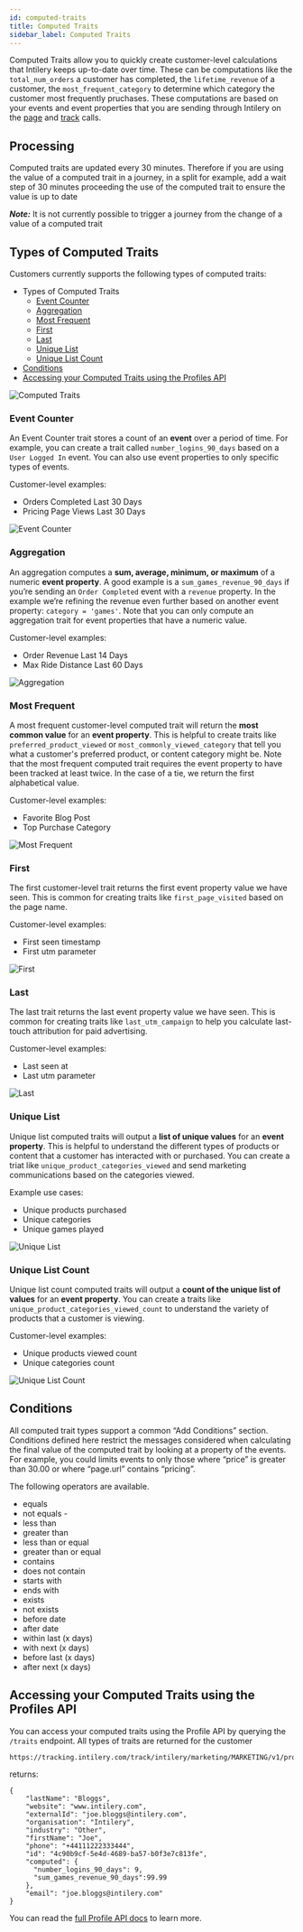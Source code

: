 ```yaml
---
id: computed-traits
title: Computed Traits
sidebar_label: Computed Traits
---
```


Computed Traits allow you to quickly create customer-level calculations that Intilery keeps up-to-date over time. These can be computations like the `total_num_orders` a customer has completed, the `lifetime_revenue` of a customer, the `most_frequent_category` to determine which category the customer most frequently pruchases. These computations are based on your events and event properties that you are sending through Intilery on the [page](/docs/schema/page) and [track](/docs/schema/track) calls.

## Processing

Computed traits are updated every 30 minutes. Therefore if you are using the value of a computed trait in a journey, in a split for example, add a wait step of 30 minutes proceeding the use of the computed trait to ensure the value is up to date

***Note:*** It is not currently possible to trigger a journey from the change of a value of a computed trait

## Types of Computed Traits

Customers currently supports the following types of computed traits:

- Types of Computed Traits
  - [Event Counter](#event-counter)
  - [Aggregation](#aggregation)
  - [Most Frequent](#most-frequent)
  - [First](#first)
  - [Last](#last)
  - [Unique List](#unique-list)
  - [Unique List Count](#unique-list-count)
- [Conditions](#conditions)
- [Accessing your Computed Traits using the Profiles API](#accessing-your-computed-traits-using-the-profiles-api)

![Computed Traits](/img/computed-traits.png)

### Event Counter

An Event Counter trait stores a count of an **event** over a period of time. For example, you can create a trait called `number_logins_90_days` based on a `User Logged In` event. You can also use event properties to only specific types of events.

Customer-level examples:

- Orders Completed Last 30 Days
- Pricing Page Views Last 30 Days

![Event Counter](/img/event-counter.png)

### Aggregation

An aggregation computes a **sum, average, minimum, or maximum** of a numeric **event property**. A good example is a `sum_games_revenue_90_days` if you’re sending an `Order Completed` event with a `revenue` property. In the example we’re refining the revenue even further based on another event property: `category = 'games'`. Note that you can only compute an aggregation trait for event properties that have a numeric value.

Customer-level examples:

- Order Revenue Last 14 Days
- Max Ride Distance Last 60 Days

![Aggregation](/img/aggregation.png)

### Most Frequent

A most frequent customer-level computed trait will return the **most common value** for an **event property**. This is helpful to create traits like `preferred_product_viewed` or `most_commonly_viewed_category` that tell you what a customer's preferred product, or content category might be. Note that the most frequent computed trait requires the event property to have been tracked at least twice. In the case of a tie, we return the first alphabetical value.

Customer-level examples:

- Favorite Blog Post
- Top Purchase Category

![Most Frequent](/img/most-frequent.png)

### First

The first customer-level trait returns the first event property value we have seen. This is common for creating traits like `first_page_visited` based on the page name.

Customer-level examples:

- First seen timestamp
- First utm parameter

![First](/img/first.png)

### Last

The last trait returns the last event property value we have seen. This is common for creating traits like `last_utm_campaign` to help you calculate last-touch attribution for paid advertising.

Customer-level examples:

- Last seen at
- Last utm parameter

![Last](/img/last.png)

### Unique List

Unique list computed traits will output a **list of unique values** for an **event property**. This is helpful to understand the different types of products or content that a customer has interacted with or purchased. You can create a triat like `unique_product_categories_viewed` and send marketing communications based on the categories viewed.

Example use cases:

- Unique products purchased
- Unique categories
- Unique games played

![Unique List](/img/unique-list.png)

### Unique List Count

Unique list count computed traits will output a **count of the unique list of values** for an **event property**. You can create a traits like `unique_product_categories_viewed_count` to understand the variety of products that a customer is viewing.

Customer-level examples:

- Unique products viewed count
- Unique categories count

![Unique List Count](/img/unique-list-count.png)

## Conditions

All computed trait types support a common “Add Conditions” section. Conditions defined here restrict the messages considered when calculating the final value of the computed trait by looking at a property of the events. For example, you could limits events to only those where “price” is greater than 30.00 or where “page.url” contains “pricing”.

The following operators are available.

- equals
- not equals -
- less than
- greater than
- less than or equal
- greater than or equal
- contains
- does not contain
- starts with
- ends with
- exists
- not exists
- before date
- after date
- within last (x days)
- with next (x days)
- before last (x days)
- after next (x days)

## Accessing your Computed Traits using the Profiles API

You can access your computed traits using the Profile API by querying the `/traits` endpoint. All types of traits are returned for the customer

```
https://tracking.intilery.com/track/intilery/marketing/MARKETING/v1/profiles/email:xxx.xxx@intilery.com/traits
```

returns:

```
{
    "lastName": "Bloggs",
    "website": "www.intilery.com",
    "externalId": "joe.bloggs@intilery.com",
    "organisation": "Intilery",
    "industry": "Other",
    "firstName": "Joe",
    "phone": "+44111222333444",
    "id": "4c90b9cf-5e4d-4689-ba57-b0f3e7c813fe",
    "computed": {
      "number_logins_90_days": 9,
      "sum_games_revenue_90_days":99.99
    },
    "email": "joe.bloggs@intilery.com"
}
```

You can read the [full Profile API docs](/docs/apis/profile) to learn more.